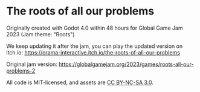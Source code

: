 # The roots of all our problems

Originally created with Godot 4.0 within 48 hours for Global Game Jam 2023 (Jam theme: "Roots")

We keep updating it after the jam, you can play the updated version on itch.io: https://orama-interactive.itch.io/the-roots-of-all-our-problems

Original jam version: https://globalgamejam.org/2023/games/roots-all-our-problems-2

All code is MIT-licensed, and assets are [CC BY-NC-SA 3.0](https://creativecommons.org/licenses/by-nc-sa/3.0/).
